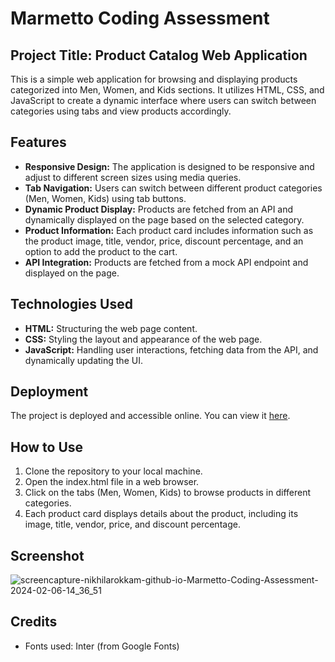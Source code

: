 # Marmetto Coding Assessment 
## Project Title: Product Catalog Web Application

This is a simple web application for browsing and displaying products categorized into Men, Women, and Kids sections. It utilizes HTML, CSS, and JavaScript to create a dynamic interface where users can switch between categories using tabs and view products accordingly.

## Features
- <b>Responsive Design:</b> The application is designed to be responsive and adjust to different screen sizes using media queries.
- <b>Tab Navigation:</b> Users can switch between different product categories (Men, Women, Kids) using tab buttons.
- <b>Dynamic Product Display:</b> Products are fetched from an API and dynamically displayed on the page based on the selected category.
- <b>Product Information:</b> Each product card includes information such as the product image, title, vendor, price, discount percentage, and an option to add the product to the cart.
- <b>API Integration:</b> Products are fetched from a mock API endpoint and displayed on the page.

## Technologies Used
- <b>HTML:</b> Structuring the web page content.
- <b>CSS:</b> Styling the layout and appearance of the web page.
- <b>JavaScript:</b> Handling user interactions, fetching data from the API, and dynamically updating the UI.

## Deployment
The project is deployed and accessible online. You can view it [here](https://nikhilarokkam.github.io/Marmetto-Coding-Assessment/). 

## How to Use
<ol>
   <li>Clone the repository to your local machine.</li>
   <li>Open the index.html file in a web browser.</li>
   <li>Click on the tabs (Men, Women, Kids) to browse products in different categories.</li>
   <li>Each product card displays details about the product, including its image, title, vendor, price, and discount percentage.</li>
</ol>

## Screenshot

![screencapture-nikhilarokkam-github-io-Marmetto-Coding-Assessment-2024-02-06-14_36_51](https://github.com/nikhilarokkam/Marmetto-Coding-Assessment/assets/115566678/ad57b795-b6be-4e72-8c51-6dd16cb2e27a)

## Credits
- Fonts used: Inter (from Google Fonts)
